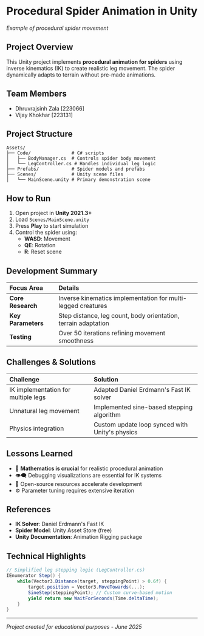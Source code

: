 # Procedural Spider Animation in Unity

*Example of procedural spider movement*

## Project Overview

This Unity project implements **procedural animation for spiders** using inverse kinematics (IK) to create realistic leg movement. The spider dynamically adapts to terrain without pre-made animations.

## Team Members

- Dhruvrajsinh Zala [223066]
- Vijay Khokhar [223131]


## Project Structure

```
Assets/
├── Code/               # C# scripts
│   ├── BodyManager.cs  # Controls spider body movement
│   └── LegController.cs # Handles individual leg logic
├── Prefabs/            # Spider models and prefabs
├── Scenes/             # Unity scene files
│   └── MainScene.unity # Primary demonstration scene
```


## How to Run

1. Open project in **Unity 2021.3+**
2. Load `Scenes/MainScene.unity`
3. Press **Play** to start simulation
4. Control the spider using:
    - **WASD**: Movement
    - **QE**: Rotation
    - **R**: Reset scene

## Development Summary

| Focus Area | Details |
| :-- | :-- |
| **Core Research** | Inverse kinematics implementation for multi-legged creatures |
| **Key Parameters** | Step distance, leg count, body orientation, terrain adaptation |
| **Testing** | Over 50 iterations refining movement smoothness |

## Challenges \& Solutions

| Challenge | Solution |
| :-- | :-- |
| IK implementation for multiple legs | Adapted Daniel Erdmann's Fast IK solver |
| Unnatural leg movement | Implemented sine-based stepping algorithm |
| Physics integration | Custom update loop synced with Unity's physics |

## Lessons Learned

- 🧮 **Mathematics is crucial** for realistic procedural animation
- 👁️‍🗨️ Debugging visualizations are essential for IK systems
- 🤝 Open-source resources accelerate development
- ⚙️ Parameter tuning requires extensive iteration


## References

- **IK Solver**: Daniel Erdmann's Fast IK
- **Spider Model**: Unity Asset Store (free)
- **Unity Documentation**: Animation Rigging package



## Technical Highlights

```csharp
// Simplified leg stepping logic (LegController.cs)
IEnumerator Step() {
    while(Vector3.Distance(target, steppingPoint) > 0.6f) {
        target.position = Vector3.MoveTowards(...);
        SineStep(steppingPoint); // Custom curve-based motion
        yield return new WaitForSeconds(Time.deltaTime);
    }
}
```
---
*Project created for educational purposes - June 2025*

